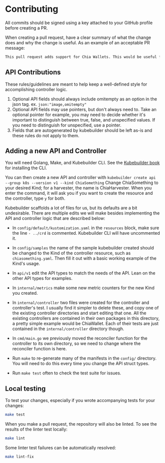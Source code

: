 # Contributing

All commits should be signed using a key attached to your GitHub profile before creating a PR.

When creating a pull request, have a clear summary of what the change does and why the change is useful. As an example of an acceptable PR message:

```markdown
This pull request adds support for Chia Wallets. This would be useful for writing 3rd party apps to be deployed to kubernetes that need to communicate to a Chia wallet's RPCs.
```

## API Contributions

These rules/guidelines are meant to help keep a well-defined style for accomplishing controller logic.

  1. Optional API fields should always include omitempty as an option in the json tag. ex. `json:"image,omitempty"`
  2. Optional API fields may use pointers, but don't always need to. Take an optional pointer for example, you may need to decide whether it's important to distinguish between true, false, and unspecified values. If you need to distinguish for unspecified, use a pointer.
  3. Fields that are autogenerated by kubebuilder should be left as-is and these rules do not apply to them.

## Adding a new API and Controller

You will need Golang, Make, and Kubebuilder CLI. See the [Kubebuilder book](https://book.kubebuilder.io/quick-start) for installing the CLI.

You can then create a new API and controller with `kubebuilder create api --group k8s --version v1 --kind ChiaSomething` 
Change ChiaSomething to your desired Kind; for a harvester, the name is ChiaHarvester.
When you enter the command, it will ask you if you want to create the resource and the controller, type `y` for both.

Kubebuilder scaffolds a lot of files for us, but its defaults are a bit undesirable. There are multiple edits we will make besides implementing the API and controller logic that are described below:

- In `config/default/kustomization.yaml` in the `resources` block, make sure the line `- ../crd` is commented. Kubebuilder CLI will have uncommented it.

- In `config/samples` the name of the sample kubebuilder created should be changed to the Kind of the controller resource, such as `chiasomething.yaml`. Then fill it out with a basic working example of the Kind's usage.

- In `api/v1` edit the API types to match the needs of the API. Lean on the other API types for examples.

- In `internal/metrics` make some new metric counters for the new Kind you created.

- In `internal/controller` two files were created for the controller and controller's test. I usually find it simpler to delete these, and copy one of the existing controller directories and start editing that one. All the existing controllers are contained in their own packages in this directory, a pretty simple example would be ChiaWallet. Each of their tests are just contained in the `internal/controller` directory though. 

- In `cmd/main.go` we previously moved the reconciler function for the controller to its own directory, so we need to change where the reconciler function is here.

- Run `make` to re-generate many of the manifests in the `config/` directory. You will need to do this every time you change the API struct types.

- Run `make test` often to check the test suite for issues.

## Local testing

To test your changes, especially if you wrote accompanying tests for your changes:

```bash
make test
```

When you make a pull request, the repository will also be linted. To see the results of the linter test locally:

```bash
make lint
```

Some linter test failures can be automatically resolved:

```bash
make lint-fix
```
